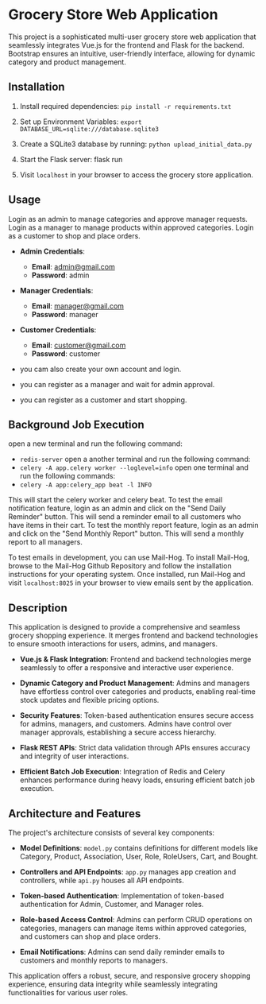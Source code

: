 # Grocery Store Web Application

This project is a sophisticated multi-user grocery store web application that seamlessly integrates Vue.js for the frontend and Flask for the backend. Bootstrap ensures an intuitive, user-friendly interface, allowing for dynamic category and product management.

## Installation

1. Install required dependencies:
`pip install -r requirements.txt`

2. Set up Environment Variables:
`export DATABASE_URL=sqlite:///database.sqlite3`

2. Create a SQLite3 database by running:
`python upload_initial_data.py`

3. Start the Flask server:
flask run

4. Visit `localhost` in your browser to access the grocery store application.

## Usage
Login as an admin to manage categories and approve manager requests. Login as a manager to manage products within approved categories. Login as a customer to shop and place orders.
- **Admin Credentials**:
    - **Email**: admin@gmail.com
    - **Password**: admin
- **Manager Credentials**:
    - **Email**: manager@gmail.com
    - **Password**: manager
- **Customer Credentials**:
    - **Email**: customer@gmail.com
    - **Password**: customer

- you cam also create your own account and login.
- you can register as a manager and wait for admin approval.
- you can register as a customer and start shopping.

## Background Job Execution
open a new terminal and run the following command:
- `redis-server`
open a another terminal and run the following command:
- `celery -A app.celery worker --loglevel=info`
open one terminal and run the following commands:
- `celery -A app:celery_app beat -l INFO`

This will start the celery worker and celery beat.
To test the email notification feature, login as an admin and click on the "Send Daily Reminder" button. This will send a reminder email to all customers who have items in their cart. To test the monthly report feature, login as an admin and click on the "Send Monthly Report" button. This will send a monthly report to all managers.

To test emails in development, you can use Mail-Hog. To install Mail-Hog, browse to the Mail-Hog Github Repository and follow the installation instructions for your operating system. Once installed, run Mail-Hog and visit `localhost:8025` in your browser to view emails sent by the application.

## Description

This application is designed to provide a comprehensive and seamless grocery shopping experience. It merges frontend and backend technologies to ensure smooth interactions for users, admins, and managers.

- **Vue.js & Flask Integration**: Frontend and backend technologies merge seamlessly to offer a responsive and interactive user experience.

- **Dynamic Category and Product Management**: Admins and managers have effortless control over categories and products, enabling real-time stock updates and flexible pricing options.

- **Security Features**: Token-based authentication ensures secure access for admins, managers, and customers. Admins have control over manager approvals, establishing a secure access hierarchy.

- **Flask REST APIs**: Strict data validation through APIs ensures accuracy and integrity of user interactions.

- **Efficient Batch Job Execution**: Integration of Redis and Celery enhances performance during heavy loads, ensuring efficient batch job execution.

## Architecture and Features

The project's architecture consists of several key components:

- **Model Definitions**: `model.py` contains definitions for different models like Category, Product, Association, User, Role, RoleUsers, Cart, and Bought.

- **Controllers and API Endpoints**: `app.py` manages app creation and controllers, while `api.py` houses all API endpoints.

- **Token-based Authentication**: Implementation of token-based authentication for Admin, Customer, and Manager roles.

- **Role-based Access Control**: Admins can perform CRUD operations on categories, managers can manage items within approved categories, and customers can shop and place orders.

- **Email Notifications**: Admins can send daily reminder emails to customers and monthly reports to managers.

This application offers a robust, secure, and responsive grocery shopping experience, ensuring data integrity while seamlessly integrating functionalities for various user roles.

